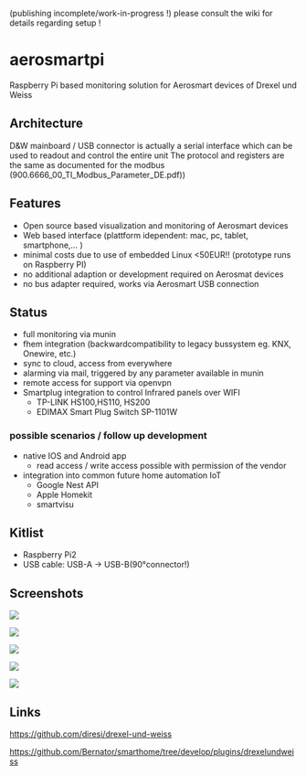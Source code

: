 (publishing incomplete/work-in-progress !)
please consult the wiki for details regarding setup !

# aerosmartpi
Raspberry Pi based monitoring solution for Aerosmart devices of Drexel und Weiss

## Architecture

D&W mainboard / USB connector is actually a serial interface which can be used to readout and control the entire unit
The protocol and registers are the same as documented for the modbus (900.6666_00_TI_Modbus_Parameter_DE.pdf))

## Features

- Open source based visualization and monitoring of Aerosmart devices
- Web based interface (plattform idependent: mac, pc, tablet, smartphone,… )
- minimal costs due to use of embedded Linux  <50EUR!! (prototype runs on Raspberry PI)
- no additional adaption or development required on Aerosmat devices
- no bus adapter required, works via Aerosmart USB connection 

## Status

- full monitoring via munin
- fhem integration (backwardcompatibility to legacy bussystem eg. KNX, Onewire, etc.)
- sync to cloud, access from everywhere
- alarming via mail, triggered by any parameter available in munin
- remote access for support via openvpn
- Smartplug integration to control Infrared panels over WIFI
	- TP-LINK HS100,HS110, HS200
	- EDIMAX Smart Plug Switch SP-1101W

### possible scenarios / follow up development
- native IOS and Android app
   - read access / write access possible with permission of the vendor
- integration into common future home automation IoT
	- Google Nest API
	- Apple Homekit 
	- smartvisu
 
 
## Kitlist
- Raspberry Pi2 
- USB cable: USB-A -> USB-B(90°connector!)  
 


## Screenshots

![](/images/AerosmartPI.png)

![](/images/AerosmartPI_dly.png)

![](/images/AerosmartPI_fhem_a.png)

![](/images/AerosmartPI_fhem_b.png)

![](/images/AerosmartPI_fhem_c.png)




## Links
https://github.com/diresi/drexel-und-weiss

https://github.com/Bernator/smarthome/tree/develop/plugins/drexelundweiss








